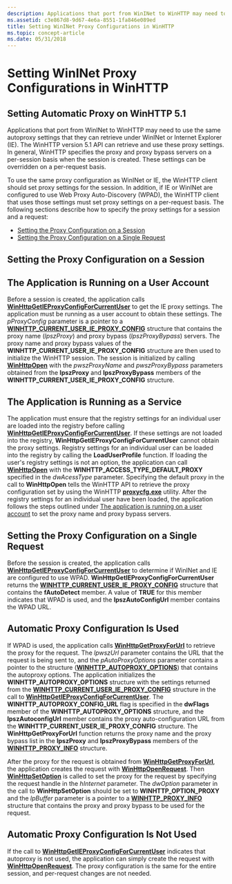 ```yaml
---
description: Applications that port from WinINet to WinHTTP may need to use the same autoproxy settings that they can retrieve under WinINet or Internet Explorer (IE).
ms.assetid: c3e867d8-9d67-4e6a-8551-1fa846e089ed
title: Setting WinINet Proxy Configurations in WinHTTP
ms.topic: concept-article
ms.date: 05/31/2018
---
```


# Setting WinINet Proxy Configurations in WinHTTP

## Setting Automatic Proxy on WinHTTP 5.1

Applications that port from WinINet to WinHTTP may need to use the same autoproxy settings that they can retrieve under WinINet or Internet Explorer (IE). The WinHTTP version 5.1 API can retrieve and use these proxy settings. In general, WinHTTP specifies the proxy and proxy bypass servers on a per-session basis when the session is created. These settings can be overridden on a per-request basis.

To use the same proxy configuration as WinINet or IE, the WinHTTP client should set proxy settings for the session. In addition, if IE or WinINet are configured to use Web Proxy Auto-Discovery (WPAD), the WinHTTP client that uses those settings must set proxy settings on a per-request basis. The following sections describe how to specify the proxy settings for a session and a request:

-   [Setting the Proxy Configuration on a Session](#setting-the-proxy-configuration-on-a-session)
-   [Setting the Proxy Configuration on a Single Request](#setting-the-proxy-configuration-on-a-single-request)

## Setting the Proxy Configuration on a Session

## The Application is Running on a User Account

Before a session is created, the application calls [**WinHttpGetIEProxyConfigForCurrentUser**](/windows/desktop/api/Winhttp/nf-winhttp-winhttpgetieproxyconfigforcurrentuser) to get the IE proxy settings. The application must be running as a user account to obtain these settings. The *pProxyConfig* parameter is a pointer to a [**WINHTTP\_CURRENT\_USER\_IE\_PROXY\_CONFIG**](/windows/win32/api/winhttp/ns-winhttp-winhttp_current_user_ie_proxy_config) structure that contains the proxy name (*lpszProxy*) and proxy bypass (*lpszProxyBypass*) servers. The proxy name and proxy bypass values of the **WINHTTP\_CURRENT\_USER\_IE\_PROXY\_CONFIG** structure are then used to initialize the WinHTTP session. The session is initialized by calling [**WinHttpOpen**](/windows/desktop/api/Winhttp/nf-winhttp-winhttpopen) with the *pwszProxyName* and *pwszProxyBypass* parameters obtained from the **lpszProxy** and **lpszProxyBypass** members of the **WINHTTP\_CURRENT\_USER\_IE\_PROXY\_CONFIG** structure.

## The Application is Running as a Service

The application must ensure that the registry settings for an individual user are loaded into the registry before calling [**WinHttpGetIEProxyConfigForCurrentUser**](/windows/desktop/api/Winhttp/nf-winhttp-winhttpgetieproxyconfigforcurrentuser). If these settings are not loaded into the registry, **WinHttpGetIEProxyConfigForCurrentUser** cannot obtain the proxy settings. Registry settings for an individual user can be loaded into the registry by calling the **LoadUserProfile** function. If loading the user's registry settings is not an option, the application can call [**WinHttpOpen**](/windows/desktop/api/Winhttp/nf-winhttp-winhttpopen) with the **WINHTTP\_ACCESS\_TYPE\_DEFAULT\_PROXY** specified in the *dwAcessType* parameter. Specifying the default proxy in the call to **WinHttpOpen** tells the WinHTTP API to retrieve the proxy configuration set by using the WinHTTP [**proxycfg.exe**](proxycfg-exe--a-proxy-configuration-tool.md) utility. After the registry settings for an individual user have been loaded, the application follows the steps outlined under [The application is running on a user account](#the-application-is-running-on-a-user-account) to set the proxy name and proxy bypass servers.

## Setting the Proxy Configuration on a Single Request

Before the session is created, the application calls [**WinHttpGetIEProxyConfigForCurrentUser**](/windows/desktop/api/Winhttp/nf-winhttp-winhttpgetieproxyconfigforcurrentuser) to determine if WinINet and IE are configured to use WPAD. **WinHttpGetIEProxyConfigForCurrentUser** returns the [**WINHTTP\_CURRENT\_USER\_IE\_PROXY\_CONFIG**](/windows/win32/api/winhttp/ns-winhttp-winhttp_current_user_ie_proxy_config) structure that contains the **fAutoDetect** member. A value of **TRUE** for this member indicates that WPAD is used, and the **lpszAutoConfigUrl** member contains the WPAD URL.

## Automatic Proxy Configuration Is Used

If WPAD is used, the application calls [**WinHttpGetProxyForUrl**](/windows/desktop/api/Winhttp/nf-winhttp-winhttpgetproxyforurl) to retrieve the proxy for the request. The *lpwszUrl* parameter contains the URL that the request is being sent to, and the *pAutoProxyOptions* parameter contains a pointer to the structure ([**WINHTTP\_AUTOPROXY\_OPTIONS**](/windows/win32/api/winhttp/ns-winhttp-winhttp_autoproxy_options)) that contains the autoproxy options. The application initializes the **WINHTTP\_AUTOPROXY\_OPTIONS** structure with the settings returned from the [**WINHTTP\_CURRENT\_USER\_IE\_PROXY\_CONFIG**](/windows/win32/api/winhttp/ns-winhttp-winhttp_current_user_ie_proxy_config) structure in the call to [**WinHttpGetIEProxyConfigForCurrentUser**](/windows/desktop/api/Winhttp/nf-winhttp-winhttpgetieproxyconfigforcurrentuser). The **WINHTTP\_AUTOPROXY\_CONFIG\_URL** flag is specified in the **dwFlags** member of the **WINHTTP\_AUTOPROXY\_OPTIONS** structure, and the **lpszAutoconfigUrl** member contains the proxy auto-configuration URL from the **WINHTTP\_CURRENT\_USER\_IE\_PROXY\_CONFIG** structure. The **WinHttpGetProxyForUrl** function returns the proxy name and the proxy bypass list in the **lpszProxy** and **lpszProxyBypass** members of the [**WINHTTP\_PROXY\_INFO**](/windows/win32/api/winhttp/ns-winhttp-winhttp_proxy_info) structure.

After the proxy for the request is obtained from [**WinHttpGetProxyForUrl**](/windows/desktop/api/Winhttp/nf-winhttp-winhttpgetproxyforurl), the application creates the request with [**WinHttpOpenRequest**](/windows/desktop/api/Winhttp/nf-winhttp-winhttpopenrequest). Then [**WinHttpSetOption**](/windows/desktop/api/Winhttp/nf-winhttp-winhttpsetoption) is called to set the proxy for the request by specifying the request handle in the *hInternet* parameter. The *dwOption* parameter in the call to **WinHttpSetOption** should be set to **WINHTTP\_OPTION\_PROXY** and the *lpBuffer* parameter is a pointer to a [**WINHTTP\_PROXY\_INFO**](/windows/win32/api/winhttp/ns-winhttp-winhttp_proxy_info) structure that contains the proxy and proxy bypass to be used for the request.

## Automatic Proxy Configuration Is Not Used

If the call to [**WinHttpGetIEProxyConfigForCurrentUser**](/windows/desktop/api/Winhttp/nf-winhttp-winhttpgetieproxyconfigforcurrentuser) indicates that autoproxy is not used, the application can simply create the request with [**WinHttpOpenRequest**](/windows/desktop/api/Winhttp/nf-winhttp-winhttpopenrequest). The proxy configuration is the same for the entire session, and per-request changes are not needed.

 

 




